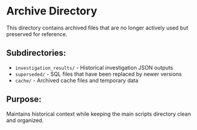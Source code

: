 # Archive Directory

This directory contains archived files that are no longer actively used but preserved for reference.

## Subdirectories:
- `investigation_results/` - Historical investigation JSON outputs
- `superseded/` - SQL files that have been replaced by newer versions
- `cache/` - Archived cache files and temporary data

## Purpose:
Maintains historical context while keeping the main scripts directory clean and organized.
